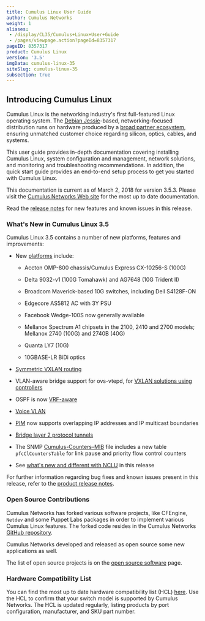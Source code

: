 ```yaml
---
title: Cumulus Linux User Guide
author: Cumulus Networks
weight: 1
aliases:
 - /display/CL35/Cumulus+Linux+User+Guide
 - /pages/viewpage.action?pageId=8357317
pageID: 8357317
product: Cumulus Linux
version: '3.5'
imgData: cumulus-linux-35
siteSlug: cumulus-linux-35
subsection: true
---
```

## <span>Introducing Cumulus Linux</span>

Cumulus Linux is the networking industry's first full-featured Linux
operating system. The [Debian
Jessie](https://www.debian.org/releases/jessie/)-based,
networking-focused distribution runs on hardware produced by a [broad
partner ecosystem](http://cumulusnetworks.com/hcl/), ensuring unmatched
customer choice regarding silicon, optics, cables, and systems.

This user guide provides in-depth documentation covering installing
Cumulus Linux, system configuration and management, network solutions,
and monitoring and troubleshooting recommendations. In addition, the
quick start guide provides an end-to-end setup process to get you
started with Cumulus Linux.

This documentation is current as of March 2, 2018 for version 3.5.3.
Please visit the [Cumulus Networks Web
site](http://docs.cumulusnetworks.com) for the most up to date
documentation.

Read the [release
notes](https://support.cumulusnetworks.com/hc/en-us/articles/115015543848)
for new features and known issues in this release.

### <span>What's New in Cumulus Linux 3.5</span>

Cumulus Linux 3.5 contains a number of new platforms, features and
improvements:

  - New [platforms](https://cumulusnetworks.com/hcl) include:
    
      - Accton OMP-800 chassis/Cumulus Express CX-10256-S (100G)
    
      - Delta 9032-v1 (100G Tomahawk) and AG7648 (10G Trident II)
    
      - Broadcom Maverick-based 10G switches, including Dell S4128F-ON
    
      - Edgecore AS5812 AC with 3Y PSU
    
      - Facebook Wedge-100S now generally available
    
      - Mellanox Spectrum A1 chipsets in the 2100, 2410 and 2700 models;
        Mellanox 2740 (100G) and 2740B (40G)
    
      - Quanta LY7 (10G)
    
      - 10GBASE-LR BiDi optics

  - [Symmetric VXLAN
    routing](/version/cumulus-linux-35/Network-Virtualization/VXLAN-Routing)

  - VLAN-aware bridge support for ovs-vtepd, for [VXLAN solutions using
    controllers](/version/cumulus-linux-35/Network-Virtualization/Virtualization-Integrations/)

  - OSPF is now
    [VRF-aware](/version/cumulus-linux-35/Layer-3/Virtual-Routing-and-Forwarding---VRF)

  - [Voice
    VLAN](/version/cumulus-linux-35/Layer-1-and-2/Link-Layer-Discovery-Protocol/Voice-VLAN)

  - [PIM](/version/cumulus-linux-35/Layer-3/Protocol-Independent-Multicast---PIM)
    now supports overlapping IP addresses and IP multicast boundaries

  - [Bridge layer 2 protocol
    tunnels](https://support.cumulusnetworks.com/hc/en-us/articles/115015809147)

  - The SNMP
    [Cumulus-Counters-MIB](SNMP-Monitoring.html#src-8357390_SNMPMonitoring-supported_mibs)
    file includes a new table `pfcClCountersTable` for link pause and
    priority flow control counters

  - See [what's new and different with
    NCLU](https://support.cumulusnetworks.com/hc/en-us/articles/115015593787)
    in this release

For further information regarding bug fixes and known issues present in
this release, refer to the [product release
notes](https://support.cumulusnetworks.com/hc/en-us/articles/115015543848).

### <span>Open Source Contributions</span>

Cumulus Networks has forked various software projects, like CFEngine,
`Netdev` and some Puppet Labs packages in order to implement various
Cumulus Linux features. The forked code resides in the Cumulus Networks
[GitHub repository](https://github.com/CumulusNetworks).

Cumulus Networks developed and released as open source some new
applications as well.

The list of open source projects is on the [open source
software](http://oss.cumulusnetworks.com/) page.

### <span>Hardware Compatibility List</span>

You can find the most up to date hardware compatibility list (HCL)
[here](http://cumulusnetworks.com/hcl/). Use the HCL to confirm that
your switch model is supported by Cumulus Networks. The HCL is updated
regularly, listing products by port configuration, manufacturer, and SKU
part number.

<article id="html-search-results" class="ht-content" style="display: none;">

</article>

<footer id="ht-footer">

</footer>
